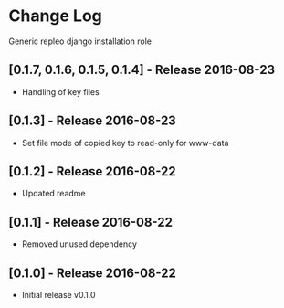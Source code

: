 # Change Log
Generic repleo django installation role

## [0.1.7, 0.1.6, 0.1.5, 0.1.4] - Release 2016-08-23

* Handling of key files

## [0.1.3] - Release 2016-08-23

* Set file mode of copied key to read-only for www-data

## [0.1.2] - Release 2016-08-22

* Updated readme

## [0.1.1] - Release 2016-08-22

* Removed unused dependency

## [0.1.0] - Release 2016-08-22

* Initial release v0.1.0
